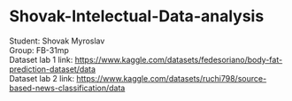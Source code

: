 # Shovak-Intelectual-Data-analysis
 Student: Shovak Myroslav  
 Group: FB-31mp  
 Dataset lab 1 link:  https://www.kaggle.com/datasets/fedesoriano/body-fat-prediction-dataset/data  
 Dataset lab 2 link:  https://www.kaggle.com/datasets/ruchi798/source-based-news-classification/data
